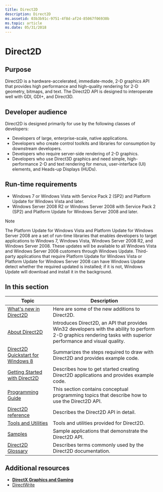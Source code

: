 ```yaml
---
title: Direct2D
description: Direct2D
ms.assetid: 03b3b91c-9751-4f8d-af24-85067f06930b
ms.topic: article
ms.date: 05/31/2018
---
```


# Direct2D

## Purpose

Direct2D is a hardware-accelerated, immediate-mode, 2-D graphics API that provides high performance and high-quality rendering for 2-D geometry, bitmaps, and text. The Direct2D API is designed to interoperate well with GDI, GDI+, and Direct3D.

## Developer audience

Direct2D is designed primarily for use by the following classes of developers:

-   Developers of large, enterprise-scale, native applications.
-   Developers who create control toolkits and libraries for consumption by downstream developers.
-   Developers who require server-side rendering of 2-D graphics.
-   Developers who use Direct3D graphics and need simple, high-performance 2-D and text rendering for menus, user-interface (UI) elements, and Heads-up Displays (HUDs).

## Run-time requirements

-   Windows 7 or Windows Vista with Service Pack 2 (SP2) and Platform Update for Windows Vista and later.
-   Windows Server 2008 R2 or Windows Server 2008 with Service Pack 2 (SP2) and Platform Update for Windows Server 2008 and later.

> [!Note]
>
> The Platform Update for Windows Vista and Platform Update for Windows Server 2008 are a set of run-time libraries that enables developers to target applications to Windows 7, Windows Vista, Windows Server 2008 R2, and Windows Server 2008. These updates will be available to all Windows Vista and Windows Server 2008 customers through Windows Update. Third-party applications that require Platform Update for Windows Vista or Platform Update for Windows Server 2008 can have Windows Update detect whether the required updated is installed; if it is not, Windows Update will download and install it in the background.

 

## In this section



| Topic                                                                                          | Description                                                                                                                                                                   |
|------------------------------------------------------------------------------------------------|-------------------------------------------------------------------------------------------------------------------------------------------------------------------------------|
| [What's new in Direct2D](what-s-new-in-direct2d-for-windows-8-consumer-preview.md)<br/> | Here are some of the new additions to Direct2D. <br/>                                                                                                                   |
| [About Direct2D](direct2d-overview.md)<br/>                                             | Introduces Direct2D, an API that provides Win32 developers with the ability to perform 2-D graphics rendering tasks with superior performance and visual quality. <br/> |
| [Direct2D Quickstart for Windows 8](direct2d-quickstart-with-device-context.md)<br/>    | Summarizes the steps required to draw with Direct2D and provides example code.<br/>                                                                                     |
| [Getting Started with Direct2D](getting-started-with-direct2d-nav.md)<br/>              | Describes how to get started creating Direct2D applications and provides example code.<br/>                                                                             |
| [Programming Guide](programming-guide.md)<br/>                                          | This section contains conceptual programming topics that describe how to use the Direct2D API. <br/>                                                                    |
| [Direct2D reference](reference.md)<br/>                                                      | Describes the Direct2D API in detail.<br/>                                                                                                                              |
| [Tools and Utilities](tools-and-utilities.md)<br/>                                      | Tools and utilities provided for Direct2D.<br/>                                                                                                                         |
| [Samples](d2d-samples.md)<br/>                                                          | Sample applications that demonstrate the Direct2D API.<br/>                                                                                                             |
| [Direct2D Glossary](direct2d-glossary.md)<br/>                                          | Describes terms commonly used by the Direct2D documentation. <br/>                                                                                                      |



 

## Additional resources

-   [**DirectX Graphics and Gaming**](/windows/desktop/directx)
-   [DirectWrite](/windows/desktop/DirectWrite/direct-write-portal)

 

